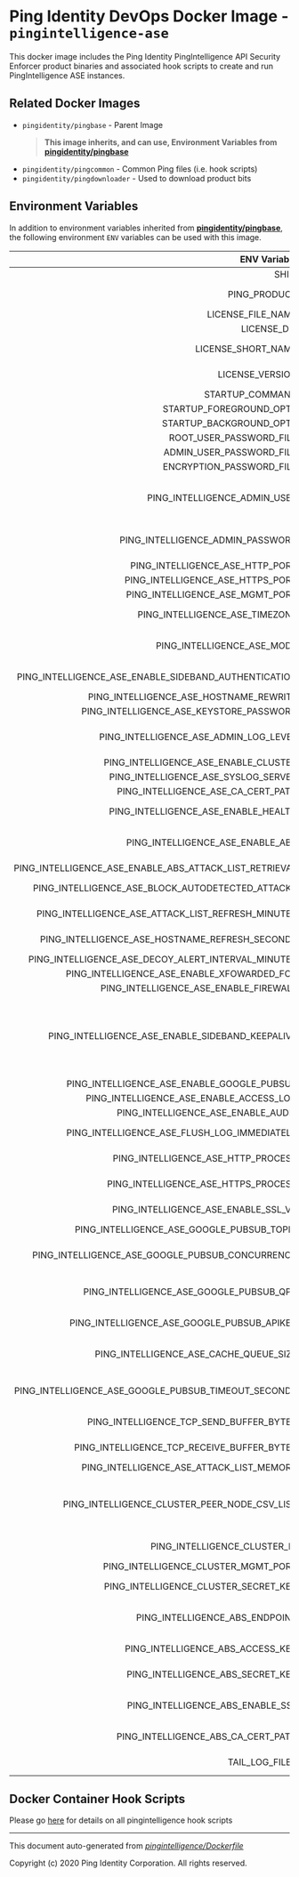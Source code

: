 
# Ping Identity DevOps Docker Image - `pingintelligence-ase`

This docker image includes the Ping Identity PingIntelligence API Security Enforcer product binaries
and associated hook scripts to create and run PingIntelligence ASE instances.

## Related Docker Images
- `pingidentity/pingbase` - Parent Image
	>**This image inherits, and can use, Environment Variables from [pingidentity/pingbase](https://devops.pingidentity.com/docker-images/pingbase/)**
- `pingidentity/pingcommon` - Common Ping files (i.e. hook scripts)
- `pingidentity/pingdownloader` - Used to download product bits

## Environment Variables
In addition to environment variables inherited from **[pingidentity/pingbase](https://devops.pingidentity.com/docker-images/pingbase/)**,
the following environment `ENV` variables can be used with 
this image. 

| ENV Variable  | Default     | Description
| ------------: | ----------- | ---------------------------------
| SHIM  | ${SHIM}  | 
| PING_PRODUCT  | PingIntelligence_ASE  | PingIdentity license version Ping product name 
| LICENSE_FILE_NAME  | PingIntelligence.lic  | Name of License File 
| LICENSE_DIR  | ${SERVER_ROOT_DIR}/config  | 
| LICENSE_SHORT_NAME  | pingintelligence  | Shortname used when retrieving license from License Server 
| LICENSE_VERSION  | ${LICENSE_VERSION}  | Version used when retrieving license from License Server 
| STARTUP_COMMAND  | ${SERVER_ROOT_DIR}/bin/start_ase.sh  | 
| STARTUP_FOREGROUND_OPTS  |   | 
| STARTUP_BACKGROUND_OPTS  |   | 
| ROOT_USER_PASSWORD_FILE  |   | 
| ADMIN_USER_PASSWORD_FILE  |   | 
| ENCRYPTION_PASSWORD_FILE  |   | 
| PING_INTELLIGENCE_ADMIN_USER  | admin  | PingIntelligence global variables PingIntelligence default administrative user (this should probably not be changed) 
| PING_INTELLIGENCE_ADMIN_PASSWORD  | 2FederateM0re  | PingIntelligence default administrative user credentials (this should be changed) 
| PING_INTELLIGENCE_ASE_HTTP_PORT  | 8000  | The ASE HTTP listener port 
| PING_INTELLIGENCE_ASE_HTTPS_PORT  | 8443  | The ASE HTTPS listener port 
| PING_INTELLIGENCE_ASE_MGMT_PORT  | 8010  | the ASE management port 
| PING_INTELLIGENCE_ASE_TIMEZONE  | local  | The timezone the ASE container is operating in 
| PING_INTELLIGENCE_ASE_MODE  | inline  | Defines running mode for API Security Enforcer (Allowed values are inline or sideband). 
| PING_INTELLIGENCE_ASE_ENABLE_SIDEBAND_AUTHENTICATION  | false  | Enable client-side authentication with tokens in sideband mode 
| PING_INTELLIGENCE_ASE_HOSTNAME_REWRITE  | false  | 
| PING_INTELLIGENCE_ASE_KEYSTORE_PASSWORD  | OBF:AES:sRNp0W7sSi1zrReXeHodKQ:lXcvbBhKZgDTrjQOfOkzR2mpca4bTUcwPAuerMPwvM4  | 
| PING_INTELLIGENCE_ASE_ADMIN_LOG_LEVEL  | 4  | For controller.log and balancer.log only 1-5 (FATAL, ERROR, WARNING, INFO, DEBUG) 
| PING_INTELLIGENCE_ASE_ENABLE_CLUSTER  | false  | enable cluster 
| PING_INTELLIGENCE_ASE_SYSLOG_SERVER  |   | Syslog server 
| PING_INTELLIGENCE_ASE_CA_CERT_PATH  |   | Path the to CA certificate 
| PING_INTELLIGENCE_ASE_ENABLE_HEALTH  | false  | enable the ASE health check service 
| PING_INTELLIGENCE_ASE_ENABLE_ABS  | false  | Set this value to true, to allow API Security Enforcer to send logs to ABS. 
| PING_INTELLIGENCE_ASE_ENABLE_ABS_ATTACK_LIST_RETRIEVAL  | false  | Toggle ABS attack list retrieval 
| PING_INTELLIGENCE_ASE_BLOCK_AUTODETECTED_ATTACKS  | false  | Toggle whether ASE blocks auto-detected attacks 
| PING_INTELLIGENCE_ASE_ATTACK_LIST_REFRESH_MINUTES  | 10  | ABS attack list retieval frequency in minutes 
| PING_INTELLIGENCE_ASE_HOSTNAME_REFRESH_SECONDS  | 60  | Hostname refresh interval in seconds 
| PING_INTELLIGENCE_ASE_DECOY_ALERT_INTERVAL_MINUTES  | 180  | Alert interval for teh decoy services 
| PING_INTELLIGENCE_ASE_ENABLE_XFOWARDED_FOR  | false  | Toggle X-Forwarded-For 
| PING_INTELLIGENCE_ASE_ENABLE_FIREWALL  | true  | Toggle ASE Firewall 
| PING_INTELLIGENCE_ASE_ENABLE_SIDEBAND_KEEPALIVE  | false  | Enable connection keepalive for requests from gateway to ASE in sideband mode When enabled, ASE sends 'Connection: keep-alive' header in response When disabled, ASE sends 'Connection: close' header in response 
| PING_INTELLIGENCE_ASE_ENABLE_GOOGLE_PUBSUB  | false  | Enable Google Pub/Sub 
| PING_INTELLIGENCE_ASE_ENABLE_ACCESS_LOG  | true  | Toggle the access log 
| PING_INTELLIGENCE_ASE_ENABLE_AUDIT  | false  | Toggle audit logging 
| PING_INTELLIGENCE_ASE_FLUSH_LOG_IMMEDIATELY  | true  | Toggle whether logs are flushed to disk immediately 
| PING_INTELLIGENCE_ASE_HTTP_PROCESS  | 1  | The number of processes for HTTP requests 
| PING_INTELLIGENCE_ASE_HTTPS_PROCESS  | 1  | The number of processes for HTTPS requests 
| PING_INTELLIGENCE_ASE_ENABLE_SSL_V3  | false  | Toggle SSLv3 -- this should absolutely stay disabled 
| PING_INTELLIGENCE_ASE_GOOGLE_PUBSUB_TOPIC  | /topic/apimetrics  | Google Pub/Sub topic 
| PING_INTELLIGENCE_ASE_GOOGLE_PUBSUB_CONCURRENCY  | 1000  | Number of concurrent connections to Google Pub/Sub (Min:1, Max:1024, default: 1000) 
| PING_INTELLIGENCE_ASE_GOOGLE_PUBSUB_QPS  | 1000  | Throttle the number of messages published per second. (Min: 1, Max:10000, default:1000) 
| PING_INTELLIGENCE_ASE_GOOGLE_PUBSUB_APIKEY  |   | The API key to use to authenticate with Google 
| PING_INTELLIGENCE_ASE_CACHE_QUEUE_SIZE  | 300  | Maximum number of messages buffered in memory (Min: 1, Max: 10000, Default: 300) 
| PING_INTELLIGENCE_ASE_GOOGLE_PUBSUB_TIMEOUT_SECONDS  | 30  | Timeout in seconds to publish a message to Google Pub/Sub. (Min: 10, Max: 300, Default: 30) 
| PING_INTELLIGENCE_TCP_SEND_BUFFER_BYTES  | 212992  | Kernel TCP send buffer size in bytes 
| PING_INTELLIGENCE_TCP_RECEIVE_BUFFER_BYTES  | 212992  | enrel TCP receive buffer size in bytes 
| PING_INTELLIGENCE_ASE_ATTACK_LIST_MEMORY  | 128MB  |  
| PING_INTELLIGENCE_CLUSTER_PEER_NODE_CSV_LIST  |   | a comma-separated list of hostname:cluster_manager_port or IPv4_address:cluster_manager_port the ASE will try to connect to each server peer in the list 
| PING_INTELLIGENCE_CLUSTER_ID  | ase_cluster  | The ASE cluster ID -- this must be unique 
| PING_INTELLIGENCE_CLUSTER_MGMT_PORT  | 8020  | The ASE cluster management port 
| PING_INTELLIGENCE_CLUSTER_SECRET_KEY  | OBF:AES:nPJOh3wXQWK/BOHrtKu3G2SGiAEElOSvOFYEiWfIVSdummoFwSR8rDh2bBnhTDdJ:7LFcqXQlqkW9kldQoFg0nJoLSojnzHDbD3iAy84pT84  | Secret key required to join the cluster 
| PING_INTELLIGENCE_ABS_ENDPOINT  |   | a comma-separated list of abs nodes having hostname:port or ipv4:port as an address. 
| PING_INTELLIGENCE_ABS_ACCESS_KEY  |   | access key for ase to authenticate with abs node 
| PING_INTELLIGENCE_ABS_SECRET_KEY  |   | secret key for ase to authenticate with abs node 
| PING_INTELLIGENCE_ABS_ENABLE_SSL  | true  | Setting this value to true will enable encrypted communication with ABS. 
| PING_INTELLIGENCE_ABS_CA_CERT_PATH  |   | Configure the location of ABS's trusted CA certificates. 
| TAIL_LOG_FILES  |   | Files tailed once container has started 
## Docker Container Hook Scripts
Please go [here](https://github.com/pingidentity/pingidentity-devops-getting-started/tree/master/docs/docker-images/pingintelligence/hooks/README.md) for details on all pingintelligence hook scripts

---
This document auto-generated from _[pingintelligence/Dockerfile](https://github.com/pingidentity/pingidentity-docker-builds/blob/master/pingintelligence/Dockerfile)_

Copyright (c) 2020 Ping Identity Corporation. All rights reserved.
